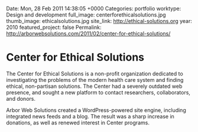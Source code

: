 Date: Mon, 28 Feb 2011 14:38:05 +0000
Categories: portfolio
worktype: Design and development
full_image: centerforethicalsolutions.jpg
thumb_image: ethicalsolutions.jpg
site_link: http://ethical-solutions.org
year: 2010
featured_project: false
Permalink: http://arborwebsolutions.com/2011/02/center-for-ethical-solutions/

# Center for Ethical Solutions

The Center for Ethical Solutions is a non-profit organization dedicated to investigating the problems of the modern health care system and finding ethical, non-partisan solutions. The Center had a severely outdated web presence, and sought a new platform to contact researchers, collaborators, and donors.

Arbor Web Solutions created a WordPress-powered site engine, including integrated news feeds and a blog. The result was a sharp increase in donations, as well as renewed interest in Center programs.
